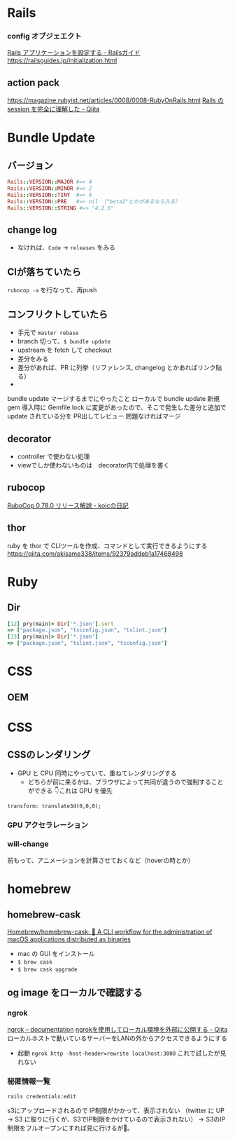 # Rails
### config オブジェエクト

[Rails アプリケーションを設定する - Railsガイド](https://railsguides.jp/configuring.html)
https://railsguides.jp/initialization.html

## action pack
https://magazine.rubyist.net/articles/0008/0008-RubyOnRails.html
[Rails の session を完全に理解した - Qiita](https://qiita.com/zettaittenani/items/a75f0da8f44cfe0f85c0)

# Bundle Update
## バージョン
```ruby
Rails::VERSION::MAJOR #=> 4
Rails::VERSION::MINOR #=> 2
Rails::VERSION::TINY  #=> 6
Rails::VERSION::PRE   #=> nil （"beta2"とかがあるなら入る）
Rails::VERSION::STRING #=> "4.2.6"
```

## change log
- なければ、`Code` -> `releases` をみる

## CIが落ちていたら
`rubocop -a` を行なって、再push

## コンフリクトしていたら
- 手元で `master rebase`
- branch 切って、`$ bundle update`
- upstream を fetch して checkout
- 差分をみる
- 差分があれば、PR に列挙（リファレンス, changelog とかあればリンク貼る）
-

bundle update マージするまでにやったこと
ローカルで bundle update
新規 gem 導入時に Gemfile.lock に変更があったので、そこで発生した差分と追加で update されている分を PR出してレビュー
問題なければマージ

## decorator
- controller で使わない処理
- viewでしか使わないものは　decorator内で処理を書く

## rubocop
[RuboCop 0.78.0 リリース解説 - koicの日記](http://koic.hatenablog.com/entry/rubocop-0-78-0-has-been-released)

## thor
ruby を thor で CLIツールを作成、コマンドとして実行できるようにする
https://qiita.com/akisame338/items/92379addeb1a17468498

# Ruby
## Dir
```ruby
[12] pry(main)> Dir['*.json'].sort
=> ["package.json", "tsconfig.json", "tslint.json"]
[13] pry(main)> Dir['*.json']
=> ["package.json", "tslint.json", "tsconfig.json"]
```

# CSS
## OEM

# CSS
## CSSのレンダリング
- GPU と CPU 同時にやっていて、重ねてレンダリングする
  - どちらが前に来るかは、ブラウザによって共同が違うので強制することができる
  👇これは GPU を優先
```
transform: translate3d(0,0,0);
```
### GPU アクセラレーション

### will-change
前もって、アニメーションを計算させておくなど（hoverの時とか）


# homebrew
## homebrew-cask
[Homebrew/homebrew-cask: 🍻 A CLI workflow for the administration of macOS applications distributed as binaries](https://github.com/Homebrew/homebrew-cask)
- mac の GUI をインストール
- `$ brew cask`
- `$ brew cask upgrade`

## og image をローカルで確認する
### ngrok
[ngrok – documentation](https://ngrok.com/docs)
[ngrokを使用してローカル環境を外部に公開する - Qiita](https://qiita.com/kitaro0729/items/44214f9f81d3ebda58bd)
ローカルホストで動いているサーバーをLANの外からアクセスできるようにする
- 起動
`ngrok http -host-header=rewrite localhost:3000`
これで試したが見れない

### 秘匿情報一覧
`rails credentials:edit`

s3にアップロードされるので IP制限がかかって、表示されない
（twitter に UP -> S3 に取りに行くが、S3でIP制限をかけているので表示されない）
-> S3のIP 制限をフルオープンにすれば見に行けるが。
